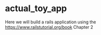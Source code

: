 # actual_toy_app
Here we will build a rails application using the https://www.railstutorial.org/book Chapter 2
